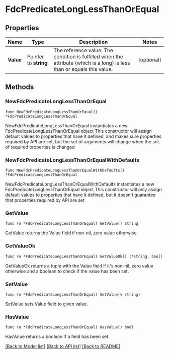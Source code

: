 # FdcPredicateLongLessThanOrEqual

## Properties

Name | Type | Description | Notes
------------ | ------------- | ------------- | -------------
**Value** | Pointer to **string** | The reference value. The condition is fulfilled when the attribute (which is a long) is less than or equals this value. | [optional] 

## Methods

### NewFdcPredicateLongLessThanOrEqual

`func NewFdcPredicateLongLessThanOrEqual() *FdcPredicateLongLessThanOrEqual`

NewFdcPredicateLongLessThanOrEqual instantiates a new FdcPredicateLongLessThanOrEqual object
This constructor will assign default values to properties that have it defined,
and makes sure properties required by API are set, but the set of arguments
will change when the set of required properties is changed

### NewFdcPredicateLongLessThanOrEqualWithDefaults

`func NewFdcPredicateLongLessThanOrEqualWithDefaults() *FdcPredicateLongLessThanOrEqual`

NewFdcPredicateLongLessThanOrEqualWithDefaults instantiates a new FdcPredicateLongLessThanOrEqual object
This constructor will only assign default values to properties that have it defined,
but it doesn't guarantee that properties required by API are set

### GetValue

`func (o *FdcPredicateLongLessThanOrEqual) GetValue() string`

GetValue returns the Value field if non-nil, zero value otherwise.

### GetValueOk

`func (o *FdcPredicateLongLessThanOrEqual) GetValueOk() (*string, bool)`

GetValueOk returns a tuple with the Value field if it's non-nil, zero value otherwise
and a boolean to check if the value has been set.

### SetValue

`func (o *FdcPredicateLongLessThanOrEqual) SetValue(v string)`

SetValue sets Value field to given value.

### HasValue

`func (o *FdcPredicateLongLessThanOrEqual) HasValue() bool`

HasValue returns a boolean if a field has been set.


[[Back to Model list]](../README.md#documentation-for-models) [[Back to API list]](../README.md#documentation-for-api-endpoints) [[Back to README]](../README.md)


